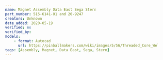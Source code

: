 ```yaml
---
name: Magnet Assembly Data East Sega Stern
part_number: 515-6141-01 and 20-9247
creators: Unknown
date_added: 2020-05-19
verified: no
verified_by:
models:
    - format: Autocad
      url: https://pinballmakers.com/wiki/images/5/56/Threaded_Core_Weld_Assembly_515-6141-01_and_Magnet_Coil_20-9247.dwg
tags: [Assembly, Magnet, Data East, Sega, Stern]
---
```

